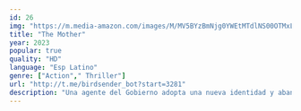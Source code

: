 ```yaml
---
id: 26
img: "https://m.media-amazon.com/images/M/MV5BYzBmNjg0YWEtMTdlNS00OTMxLWI0MDAtODgzNmEyMWEyY2YxXkEyXkFqcGc@._V1_SX300.jpg"
title: "The Mother"
year: 2023
popular: true
quality: "HD"
language: "Esp Latino"
genre: ["Action"," Thriller"]
url: "http://t.me/birdsender_bot?start=3281"
description: "Una agente del Gobierno adopta una nueva identidad y abandona a su hija recién nacida para protegerla de sus enemigos. Años más tarde, unos criminales secuestran a la chica, lo que obliga a la madre a abandonar el anonimato para salvarla."
---
```

